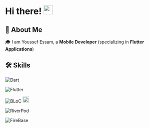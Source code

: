 
# Hi there! <img src="https://media.giphy.com/media/hvRJCLFzcasrR4ia7z/giphy.gif" width="29px" height="29px">

  

## 🚀 About Me

  
🎓 I am Youssef Essam, a **Mobile Developer** (specializing in **Flutter Applications**)

## 🛠️ Skills

![Dart](https://img.shields.io/badge/Dart-Programming_language-blue?logo=dart) 

![Flutter](https://img.shields.io/badge/Flutter-FrameWork-blue?logo=flutter&logoColor=white)

![BLoC](https://img.shields.io/badge/BLoC-State_Management-blue) <img  src='https://th.bing.com/th/id/R.de1a35485bc18c163da8e88c44259cf6?rik=zzY0jrdkV7HpXA&pid=ImgRaw&r=0'  width="20"  height="20">

![RiverPod](https://img.shields.io/badge/FireBase-BackEnd-red?logo=firebase&logoColor=red) 


![FireBase](https://img.shields.io/badge/FireBase-BackEnd-red?logo=firebase&logoColor=red) 



